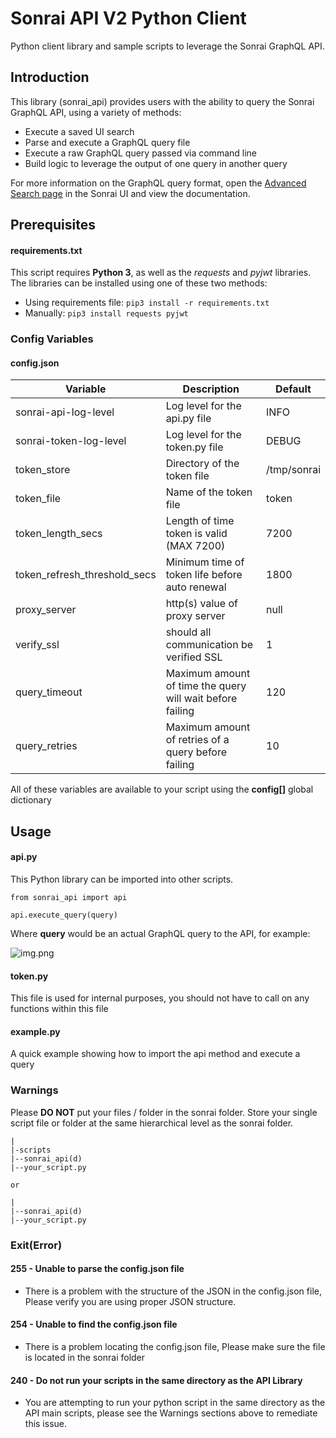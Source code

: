 # Sonrai API V2 Python Client

Python client library and sample scripts to leverage the Sonrai GraphQL API.  

## Introduction

This library (sonrai_api) provides users with the ability to query the Sonrai GraphQL API, using a variety of methods:

  * Execute a saved UI search
  * Parse and execute a GraphQL query file
  * Execute a raw GraphQL query passed via command line
  * Build logic to leverage the output of one query in another query

For more information on the GraphQL query format, open the [Advanced Search page](https://crc.sonraisecurity.com/App/GraphExplorer) in the Sonrai UI and view the documentation.

## Prerequisites
#### requirements.txt

This script requires **Python 3**, as well as the *requests* and *pyjwt* libraries.  The libraries can be installed using one of these two methods:  

  * Using requirements file: `pip3 install -r requirements.txt`    
  * Manually: `pip3 install requests pyjwt`  

### Config Variables
#### config.json

| Variable                     | Description                                               | Default     |
|------------------------------|-----------------------------------------------------------|-------------|
| sonrai-api-log-level         | Log level for the api.py file                             | INFO        |
| sonrai-token-log-level       | Log level for the token.py file                           | DEBUG       |
| token_store                  | Directory of the token file                               | /tmp/sonrai |
| token_file                   | Name of the token file                                    | token       |
| token_length_secs            | Length of time token is valid (MAX 7200)                  | 7200        |
| token_refresh_threshold_secs | Minimum time of token life before auto renewal            | 1800        |
| proxy_server                 | http(s) value of proxy server                             | null        |
| verify_ssl                   | should all communication be verified SSL                  | 1           |
| query_timeout                | Maximum amount of time the query will wait before failing | 120         |
| query_retries                | Maximum amount of retries of a query before failing       | 10          |

All of these variables are available to your script using the **config[]** global dictionary

## Usage
#### api.py
This Python library can be imported into other scripts.

```from sonrai_api import api```

```api.execute_query(query)```

Where **query** would be an actual GraphQL query to the API, for example:

![img.png](img.png)

#### token.py
This file is used for internal purposes, you should not have to call on any functions within this file

#### example.py
A quick example showing how to import the api method and execute a query

### Warnings
Please **DO NOT** put your files / folder in the sonrai folder. Store your single script file or folder at the same hierarchical level as the sonrai folder.
```
|
|-scripts
|--sonrai_api(d)
|--your_script.py

or

|
|--sonrai_api(d)
|--your_script.py
```

### Exit(Error)
#### 255 - Unable to parse the config.json file
* There is a problem with the structure of the JSON in the config.json file, Please verify you are using proper JSON structure.

#### 254 - Unable to find the config.json file
* There is a problem locating the config.json file, Please make sure the file is located in the sonrai folder

#### 240 - Do not run your scripts in the same directory as the API Library
* You are attempting to run your python script in the same directory as the API main scripts, please see the Warnings sections above to remediate this issue.